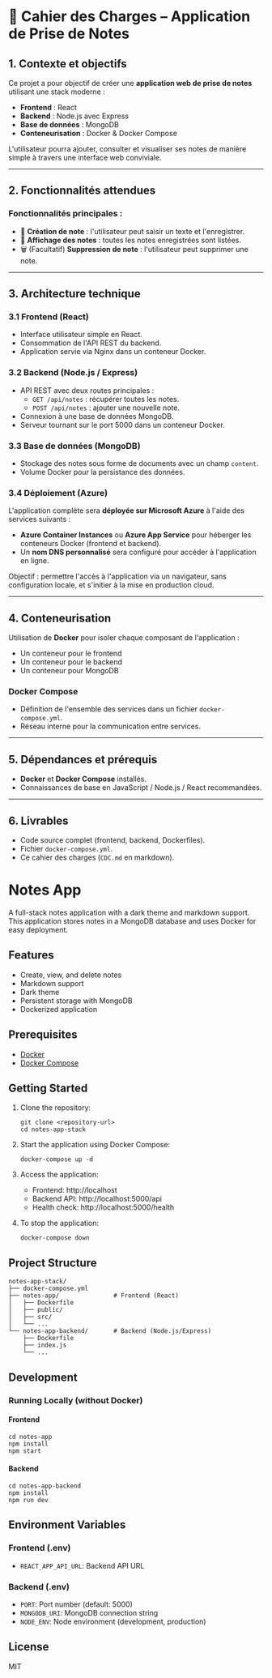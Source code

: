 # 📘 Cahier des Charges – Application de Prise de Notes

## 1. Contexte et objectifs

Ce projet a pour objectif de créer une **application web de prise de notes** utilisant une stack moderne :
- **Frontend** : React
- **Backend** : Node.js avec Express
- **Base de données** : MongoDB
- **Conteneurisation** : Docker & Docker Compose

L'utilisateur pourra ajouter, consulter et visualiser ses notes de manière simple à travers une interface web conviviale.

---

## 2. Fonctionnalités attendues

### Fonctionnalités principales :
- 📝 **Création de note** : l'utilisateur peut saisir un texte et l'enregistrer.
- 📖 **Affichage des notes** : toutes les notes enregistrées sont listées.
- 🗑️ (Facultatif) **Suppression de note** : l'utilisateur peut supprimer une note.

---

## 3. Architecture technique

### 3.1 Frontend (React)
- Interface utilisateur simple en React.
- Consommation de l'API REST du backend.
- Application servie via Nginx dans un conteneur Docker.

### 3.2 Backend (Node.js / Express)
- API REST avec deux routes principales :
  - `GET /api/notes` : récupérer toutes les notes.
  - `POST /api/notes` : ajouter une nouvelle note.
- Connexion à une base de données MongoDB.
- Serveur tournant sur le port 5000 dans un conteneur Docker.

### 3.3 Base de données (MongoDB)
- Stockage des notes sous forme de documents avec un champ `content`.
- Volume Docker pour la persistance des données.

### 3.4 Déploiement (Azure)

L'application complète sera **déployée sur Microsoft Azure** à l'aide des services suivants :
- **Azure Container Instances** ou **Azure App Service** pour héberger les conteneurs Docker (frontend et backend).
- Un **nom DNS personnalisé** sera configuré pour accéder à l'application en ligne.

Objectif : permettre l'accès à l'application via un navigateur, sans configuration locale, et s'initier à la mise en production cloud.

---

## 4. Conteneurisation

Utilisation de **Docker** pour isoler chaque composant de l'application :
- Un conteneur pour le frontend
- Un conteneur pour le backend
- Un conteneur pour MongoDB

### Docker Compose
- Définition de l'ensemble des services dans un fichier `docker-compose.yml`.
- Réseau interne pour la communication entre services.

---

## 5. Dépendances et prérequis

- **Docker** et **Docker Compose** installés.
- Connaissances de base en JavaScript / Node.js / React recommandées.

---

## 6. Livrables

- Code source complet (frontend, backend, Dockerfiles).
- Fichier `docker-compose.yml`.
- Ce cahier des charges (`CDC.md` en markdown).

# Notes App

A full-stack notes application with a dark theme and markdown support. This application stores notes in a MongoDB database and uses Docker for easy deployment.

## Features

- Create, view, and delete notes
- Markdown support
- Dark theme
- Persistent storage with MongoDB
- Dockerized application

## Prerequisites

- [Docker](https://www.docker.com/products/docker-desktop)
- [Docker Compose](https://docs.docker.com/compose/install/)

## Getting Started

1. Clone the repository:
   ```
   git clone <repository-url>
   cd notes-app-stack
   ```

2. Start the application using Docker Compose:
   ```
   docker-compose up -d
   ```

3. Access the application:
   - Frontend: http://localhost
   - Backend API: http://localhost:5000/api
   - Health check: http://localhost:5000/health

4. To stop the application:
   ```
   docker-compose down
   ```

## Project Structure

```
notes-app-stack/
├── docker-compose.yml
├── notes-app/               # Frontend (React)
│   ├── Dockerfile
│   ├── public/
│   ├── src/
│   └── ...
└── notes-app-backend/       # Backend (Node.js/Express)
    ├── Dockerfile
    ├── index.js
    └── ...
```

## Development

### Running Locally (without Docker)

#### Frontend

```
cd notes-app
npm install
npm start
```

#### Backend

```
cd notes-app-backend
npm install
npm run dev
```

## Environment Variables

### Frontend (.env)

- `REACT_APP_API_URL`: Backend API URL

### Backend (.env)

- `PORT`: Port number (default: 5000)
- `MONGODB_URI`: MongoDB connection string
- `NODE_ENV`: Node environment (development, production)

## License

MIT

